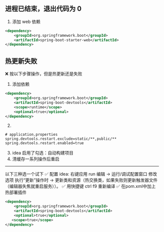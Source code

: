## 进程已结束，退出代码为 0

1. 添加 web 依赖

```xml :pom.xml
<dependency>
    <groupId>org.springframework.boot</groupId>
    <artifactId>spring-boot-starter-web</artifactId>
</dependency>
```

## 热更新失败

❌ 按以下步骤操作，但是热更新还是失败

1. 添加依赖

```xml :pom.xml
<dependency>
    <groupId>org.springframework.boot</groupId>
    <artifactId>spring-boot-devtools</artifactId>
    <scope>runtime</scope>
    <optional>true</optional>
</dependency>
```

2. 

```properties application.properties
# application.properties
spring.devtools.restart.exclude=static/**,public/**
spring.devtools.restart.enabled=true
```

3. idea 启用了勾选：自动构建项目
4. 清缓存一系列操作后重启

---

以下三种选一个试下
✅ 配置 idea: 右键应用 run 编辑 -> 运行/调试配置窗口 修改选项 执行“更新”操作时 -> 更新类和资源（热交换类，如果失败则更新触发器文件（编辑器失焦就重启服务））。
✅ 用快捷键 ctrl f9 重新编译
✅ 在pom.xml中加上热部署插件
```xml :pom.xml
<dependency>
    <groupId>org.springframework.boot</groupId>
    <artifactId>spring-boot-devtools</artifactId>
    <optional>true</optional>
   <scope>true</scope>
</dependency>
```
